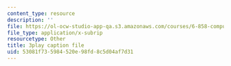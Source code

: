 ```yaml
---
content_type: resource
description: ''
file: https://ol-ocw-studio-app-qa.s3.amazonaws.com/courses/6-858-computer-systems-security-fall-2014/53081f735984520e98fd8c5d04af7d31_eRJ_r8WF1Y0.vtt
file_type: application/x-subrip
resourcetype: Other
title: 3play caption file
uid: 53081f73-5984-520e-98fd-8c5d04af7d31
---
```

